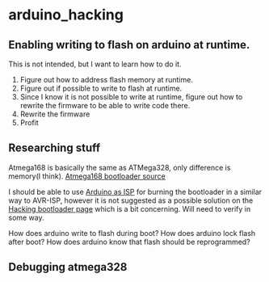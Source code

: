 # arduino_hacking
## Enabling writing to flash on arduino at runtime.
This is not intended, but I want to learn how to do it.
1. Figure out how to address flash memory at runtime.
2. Figure out if possible to write to flash at runtime.
3. Since I know it is not possible to write at runtime, figure out how to rewrite the firmware to be able to write code there.
4. Rewrite the firmware
5. Profit

## Researching stuff
Atmega168 is basically the same as ATMega328, only difference is memory(I think).
[Atmega168 bootloader source](https://github.com/arduino/ArduinoCore-avr/blob/master/bootloaders/atmega/ATmegaBOOT_168.c)

I should be able to use [Arduino as ISP](https://docs.arduino.cc/built-in-examples/arduino-isp/ArduinoISP) for burning the bootloader in a similar way to AVR-ISP, however it is not suggested as a possible solution on the [Hacking bootloader page](https://docs.arduino.cc/hacking/software/Bootloader) which is a bit concerning. Will need to verify in some way.

How does arduino write to flash during boot?
How does arduino lock flash after boot?
How does arduino know that flash should be reprogrammed?

## Debugging atmega328
